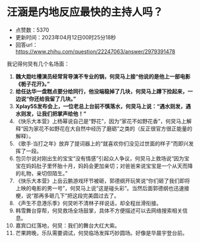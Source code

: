 # 汪涵是内地反应最快的主持人吗？
- 点赞数：5370
- 更新时间：2023年04月12日00时25分18秒
- 回答url：https://www.zhihu.com/question/22247063/answer/2979391478
<body>
 <p data-pid="b-bTLmvA">我记得何炅有几个名场面：</p>
 <ol>
  <li data-pid="Ek5X8NI2"><b>魏大勋吐槽演员经常背导演不专业的锅，何炅马上接“他说的是他上一部电影《栀子花开》。”</b></li>
  <li data-pid="yCb9bww2"><b>给任达华一盘糕点要分给同行，他没端稳掉了几块，何炅马上蹲下捡起来，一边说“你还给我留了几块。”</b></li>
  <li data-pid="3QT2Lwu2"><b>Xplay5S发布会上，一位老总上台前不慎落水，何炅马上说：“遇水则发，遇水则发，让我们把掌声给他！”</b></li>
  <li data-pid="ceybaLmv">《快乐大本营》上杨幂说自己是“野花”，因为“家花不如野花香”，何炅马上解释“因为家花不如野花在大自然中经历了磨砺”之类的（反正很官方很正能量的解释）。</li>
  <li data-pid="7tVf8v9I">《歌手·当打之年》放弃了提词器上的“就喜欢你们没见过世面的样子”而即兴发挥了一段。</li>
  <li data-pid="dJmPF1Y6">包贝尔说对刚出生的宝宝“没有情感”引起众人争议，何炅马上救场说“因为宝宝在妈妈肚子里怀胎十月，妈妈会更加亲切；对爸爸来说宝宝是一个从天而降的礼物，亲切但陌生。”</li>
  <li data-pid="pe9GAzDO">《快乐大本营》上岳云鹏游戏环节被砸，郭德纲开玩笑说“你们砸了我们即将上映的电影的男一号”，何炅马上说“这是碰头彩”。当然后面郭德纲也迅速接梗，说“那再多砸几下”把这段完美圆过去了。</li>
  <li data-pid="N4bpFJ29">《声生不息港乐季》何炅听不清林子祥说话，却全程丝滑衔接。</li>
  <li data-pid="TrDGh89Q">韩雪舞台穿帮，何炅救场全场鼓掌，具体不方便描述可以去网络搜索相关信息。</li>
  <li data-pid="0AiKRLuD">嘉宾口红落地，何炅：我们的舞台大红大紫。</li>
  <li data-pid="xFCNB7oI">芒果跨晚，乐队需要调试，何炅临场发挥巧妙圆场。好像是华晨宇登台前。</li>
 </ol>
</body>